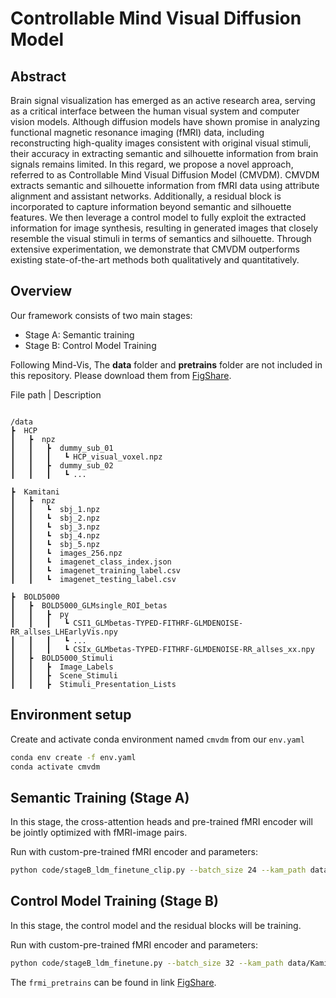 # Controllable Mind Visual Diffusion Model


## Abstract
Brain signal visualization has emerged as an active research area, serving as a critical interface between the human visual system and computer vision models. Although diffusion models have shown promise in analyzing functional magnetic resonance imaging (fMRI) data, including reconstructing high-quality images consistent with original visual stimuli, their accuracy in extracting semantic and silhouette information from brain signals remains limited. In this regard, we propose a novel approach, referred to as Controllable Mind Visual Diffusion Model (CMVDM). CMVDM extracts semantic and silhouette information from fMRI data using attribute alignment and assistant networks. Additionally, a residual block is incorporated to capture information beyond semantic and silhouette features. We then leverage a control model to fully exploit the extracted information for image synthesis, resulting in generated images that closely resemble the visual stimuli in terms of semantics and silhouette. Through extensive experimentation, we demonstrate that CMVDM outperforms existing state-of-the-art methods both qualitatively and quantitatively.


## Overview
Our framework consists of two main stages:
- Stage A: Semantic training
- Stage B: Control Model Training

Following Mind-Vis, The **data** folder and **pretrains** folder are not included in this repository. Please download them from [FigShare](https://figshare.com/s/94cd778e6afafb00946e).

File path | Description
```

/data
┣  HCP
┃   ┣  npz
┃   ┃   ┣  dummy_sub_01
┃   ┃   ┃   ┗ HCP_visual_voxel.npz
┃   ┃   ┣  dummy_sub_02
┃   ┃   ┃   ┗ ...

┣  Kamitani
┃   ┣  npz
┃   ┃   ┗  sbj_1.npz
┃   ┃   ┗  sbj_2.npz
┃   ┃   ┗  sbj_3.npz
┃   ┃   ┗  sbj_4.npz
┃   ┃   ┗  sbj_5.npz
┃   ┃   ┗  images_256.npz
┃   ┃   ┗  imagenet_class_index.json
┃   ┃   ┗  imagenet_training_label.csv
┃   ┃   ┗  imagenet_testing_label.csv

┣  BOLD5000
┃   ┣  BOLD5000_GLMsingle_ROI_betas
┃   ┃   ┣  py
┃   ┃   ┃   ┗ CSI1_GLMbetas-TYPED-FITHRF-GLMDENOISE-RR_allses_LHEarlyVis.npy
┃   ┃   ┃   ┗ ...
┃   ┃   ┃   ┗ CSIx_GLMbetas-TYPED-FITHRF-GLMDENOISE-RR_allses_xx.npy
┃   ┣  BOLD5000_Stimuli
┃   ┃   ┣  Image_Labels
┃   ┃   ┣  Scene_Stimuli
┃   ┃   ┣  Stimuli_Presentation_Lists

```


## Environment setup
Create and activate conda environment named ```cmvdm``` from our ```env.yaml```
```sh
conda env create -f env.yaml
conda activate cmvdm
```

## Semantic Training (Stage A)
In this stage, the cross-attention heads and pre-trained fMRI encoder will be jointly optimized with fMRI-image pairs.

Run with custom-pre-trained fMRI encoder and parameters:
```sh
python code/stageB_ldm_finetune_clip.py --batch_size 24 --kam_path data/Kamitani/npz --bold5000_path data/BOLD5000 --dataset GOD --pretrain_mbm_path frmi_pretrains/GOD/fmri_encoder.pth --pretrain_gm_path frmi_pretrains/ldm/label2img --pretrain_finetune_path frmi_pretrains/GOD/finetuned.pth --config_root pretrains/ldm/label2img/controlnet_config.yaml
```


## Control Model Training (Stage B)
In this stage, the control model and the residual blocks will be training.

Run with custom-pre-trained fMRI encoder and parameters:
```sh
python code/stageB_ldm_finetune.py --batch_size 32 --kam_path data/Kamitani/npz --bold5000_path data/BOLD5000 --dataset GOD --pretrain_mbm_path frmi_pretrains/GOD/fmri_encoder.pth --pretrain_gm_path frmi_pretrains/ldm/label2img --pretrain_finetune_path frmi_pretrains/GOD/finetuned.pth --config_root pretrains/ldm/label2img/controlnet_config.yaml --checkpoint_path results/GOD/clip_generation/TIME/checkpoint_best.pth
```

The ```frmi_pretrains``` can be found in link [FigShare](https://figshare.com/s/94cd778e6afafb00946e).
